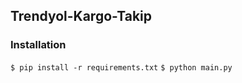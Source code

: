 ## Trendyol-Kargo-Takip

### Installation
`$ pip install -r requirements.txt`
`$ python main.py`



